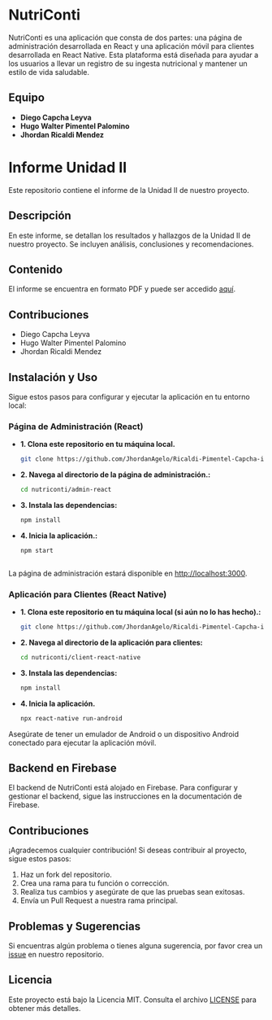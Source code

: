 # NutriConti

NutriConti es una aplicación que consta de dos partes: una página de administración desarrollada en React y una aplicación móvil para clientes desarrollada en React Native. Esta plataforma está diseñada para ayudar a los usuarios a llevar un registro de su ingesta nutricional y mantener un estilo de vida saludable.

## Equipo

- **Diego Capcha Leyva**
- **Hugo Walter Pimentel Palomino**
- **Jhordan Ricaldi Mendez**

# Informe Unidad II

Este repositorio contiene el informe de la Unidad II de nuestro proyecto.

## Descripción

En este informe, se detallan los resultados y hallazgos de la Unidad II de nuestro proyecto. Se incluyen análisis, conclusiones y recomendaciones.

## Contenido

El informe se encuentra en formato PDF y puede ser accedido [aquí](https://github.com/JhordanAgelo/Ricaldi-Pimentel-Capcha-informe-unidad-II/blob/3b9bbc994748868d8e6d0436da696784dc9dd00e/Ricaldi-Pimentel-Capcha-informe-unidad-II%20.pdf).



## Contribuciones

- Diego Capcha Leyva 
- Hugo Walter Pimentel Palomino
- Jhordan Ricaldi Mendez

  
## Instalación y Uso

Sigue estos pasos para configurar y ejecutar la aplicación en tu entorno local:

### Página de Administración (React)


- **1. Clona este repositorio en tu máquina local.**

  ```bash
  git clone https://github.com/JhordanAgelo/Ricaldi-Pimentel-Capcha-informe-unidad-II.git

- **2. Navega al directorio de la página de administración.:**

  ```bash
  cd nutriconti/admin-react

- **3. Instala las dependencias:**

  ```bash
  npm install

- **4. Inicia la aplicación.:**

  ```bash
  npm start



La página de administración estará disponible en [http://localhost:3000](http://localhost:3000).

### Aplicación para Clientes (React Native)

- **1. Clona este repositorio en tu máquina local (si aún no lo has hecho).:**

  ```bash
  git clone https://github.com/JhordanAgelo/Ricaldi-Pimentel-Capcha-informe-unidad-II.git


- **2. Navega al directorio de la aplicación para clientes:**

  ```bash
  cd nutriconti/client-react-native

- **3. Instala las dependencias:**

  ```bash
  npm install


- **4. Inicia la aplicación.**

  ```bash
  npx react-native run-android


Asegúrate de tener un emulador de Android o un dispositivo Android conectado para ejecutar la aplicación móvil.

## Backend en Firebase

El backend de NutriConti está alojado en Firebase. Para configurar y gestionar el backend, sigue las instrucciones en la documentación de Firebase.

## Contribuciones

¡Agradecemos cualquier contribución! Si deseas contribuir al proyecto, sigue estos pasos:

1. Haz un fork del repositorio.
2. Crea una rama para tu función o corrección.
3. Realiza tus cambios y asegúrate de que las pruebas sean exitosas.
4. Envía un Pull Request a nuestra rama principal.

## Problemas y Sugerencias

Si encuentras algún problema o tienes alguna sugerencia, por favor crea un [issue](https://github.com/tuusuario/nutriconti/issues) en nuestro repositorio.

## Licencia

Este proyecto está bajo la Licencia MIT. Consulta el archivo [LICENSE](LICENSE) para obtener más detalles.

